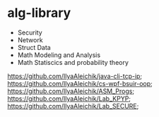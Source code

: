 # alg-library

- Security
- Network
- Struct Data
- Math Modeling and Analysis
- Math Statiscics and probability theory

https://github.com/IlyaAleichik/java-cli-tcp-ip;
https://github.com/IlyaAleichik/cs-wpf-bsuir-oop;
https://github.com/IlyaAleichik/ASM_Progs;
https://github.com/IlyaAleichik/Lab_KPYP;
https://github.com/IlyaAleichik/Lab_SECURE;
